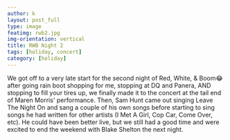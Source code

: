 ```yaml
---
author: k
layout: post_full
type: image
featimg: rwb2.jpg
img-orientation: vertical
title: RWB Night 2
tags: [holiday, concert]
category: [holiday]
---
```

We got off to a very late start for the second night of Red, White, & Boom😂 after going rain boot shopping for me, stopping at DQ and Panera, AND stopping to fill your tires up, we finally made it to the concert at the tail end of Maren Morris' performance. Then, Sam Hunt came out singing Leave The Night On and sang a couple of his own songs before starting to sing songs he had written for other artists (I Met A Girl, Cop Car, Come Over, etc). He could have been better live, but we still had a good time and were excited to end the weekend with Blake Shelton the next night. 
<br>